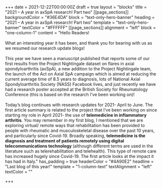 +++
date = 2021-12-22T00:00:00Z
draft = true
layout = "blocks"
title = "2021 – A year in axSpA research! Part two"
[[page_sections]]
backgroundColor = "#36E4DA"
block = "text-only-hero-banner"
heading = "2021 – A year in axSpA research! Part two"
template = "text-only-hero-banner"
textColor = "#FFFFFF"
[[page_sections]]
alignment = "left"
block = "one-column-1"
content = "Hello Readers!<br><br>What an interesting year it has been, and thank you for bearing with us as we resumed our research update blogs!<br><br>This year we have seen a manuscript published that reports some of our first results from the Project Nightingale dataset on flares in axial spondyloarthritis (axSpA), a new addition to the Project Nightingale team, the launch of the Act on Axial SpA campaign which is aimed at reducing the current average time of 8.5 years to diagnosis, lots of National Axial Spondyloarthritis Society (NASS) Facebook lives, and just recently we have had a research poster accepted at the British Society for Rheumatology Conference (this is based on the research I’ve been working on)!<br><br>Today’s blog continues with research updates for 2021- April to June. The first article summary is related to the project that I’ve been working on since starting my role in April 2021- the use of <strong>telemedicine in inflammatory arthritis</strong>. You may remember in my first blog, I mentioned that we are exploring virtual/ remote ways that rehabilitation has been provided to people with rheumatic and musculoskeletal disease over the past 10 years, and particularly since Covid-19. Broadly speaking, <strong>telemedicine is the diagnosis and treatment of patients remotely using digital telecommunications technology </strong>(although different terms are used in the literature such as telerehabilitation and telehealth). This type of remote care has increased hugely since Covid-19. The first article looks at the impact it has had in Italy."
has_padding = true
headerColor = "#4A90E2"
headline = "Last blog of this year!"
template = "1-column-text"
textAlignment = "left"
textColor = ""

+++
